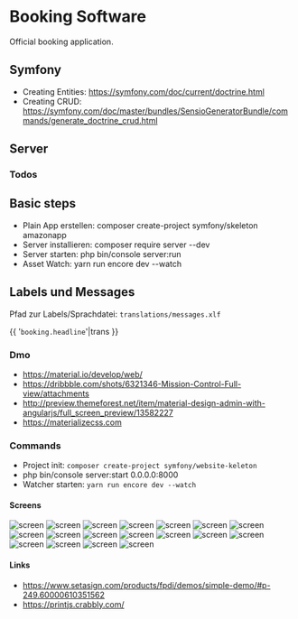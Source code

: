 # Booking Software
Official booking application.

## Symfony
* Creating Entities: <https://symfony.com/doc/current/doctrine.html>
* Creating CRUD: <https://symfony.com/doc/master/bundles/SensioGeneratorBundle/commands/generate_doctrine_crud.html>


## Server


### Todos

## Basic steps
* Plain App erstellen: composer create-project symfony/skeleton amazonapp
* Server installieren: composer require server --dev
* Server starten: php bin/console server:run
* Asset Watch: yarn run encore dev --watch


## Labels und Messages
Pfad zur Labels/Sprachdatei: `translations/messages.xlf`

{{ '`booking.headline`'|trans }}

### Dmo
* <https://material.io/develop/web/>
* <https://dribbble.com/shots/6321346-Mission-Control-Full-view/attachments>
* <http://preview.themeforest.net/item/material-design-admin-with-angularjs/full_screen_preview/13582227>
* <https://materializecss.com>


### Commands
* Project init: ```composer create-project symfony/website-keleton```
* php bin/console server:start 0.0.0.0:8000
* Watcher starten: ```yarn run encore dev --watch```

#### Screens
![screen](assets/_screens/screen1.png)
![screen](assets/_screens/screen2.png)
![screen](assets/_screens/screen3.png)
![screen](assets/_screens/screen4.png)
![screen](assets/_screens/screen5.png)
![screen](assets/_screens/screen6.png)
![screen](assets/_screens/screen7.png)
![screen](assets/_screens/screen8.png)
![screen](assets/_screens/screen9.png)
![screen](assets/_screens/screen10.png)
![screen](assets/_screens/screen11.png)
![screen](assets/_screens/screen12.png)
![screen](assets/_screens/screen13.png)
![screen](assets/_screens/screen14.png)
![screen](assets/_screens/screen15.png)
![screen](assets/_screens/screen16.png)
![screen](assets/_screens/screen17.png)
![screen](assets/_screens/screen18.png)

 

 
#### Links
* https://www.setasign.com/products/fpdi/demos/simple-demo/#p-249.60000610351562
* https://printjs.crabbly.com/